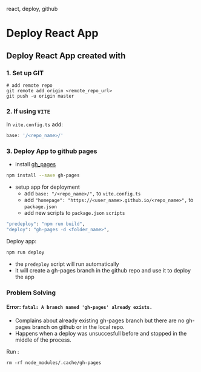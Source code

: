 react, deploy, github

# Deploy React App

## Deploy React App created with 

### 1. Set up GIT
```shell
# add remote repo
git remote add origin <remote_repo_url>
git push -u origin master
```

### 2. If using `VITE`
In `vite.config.ts` add:
```typescript
base: '/<repo_name>/'
```

### 3. Deploy App to github pages
- install [gh_pages](https://www.npmjs.com/package/gh-pages)
```bash
npm install --save gh-pages
```
- setup app for deployment
  - add `base: "/<repo_name>/",` to `vite.config.ts`
  - add `"homepage": "https://<user_name>.github.io/<repo_name>",` to `package.json`
  - add new scripts to `package.json` `scripts`
```bash
"predeploy": "npm run build",
"deploy": "gh-pages -d <folder_name>",
```
Deploy app:
```bash
npm run deploy
```
- the `predeploy` script will run automatically
- it will create a gh-pages branch in the github repo and use it to deploy the app

### Problem Solving

#### Error: `fatal: A branch named 'gh-pages' already exists.`
- Complains about already existing gh-pages branch but there are no gh-pages branch on github or in the local repo.
- Happens when a deploy was unsuccesfull before and stopped in the middle of the process.

Run :
```
rm -rf node_modules/.cache/gh-pages
```